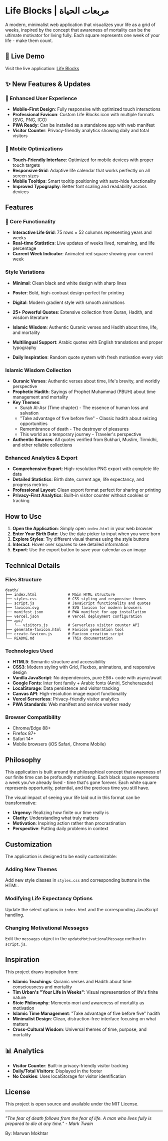 # Life Blocks | مربعات الحياة

A modern, minimalist web application that visualizes your life as a grid of weeks, inspired by the concept that awareness of mortality can be the ultimate motivator for living fully. Each square represents one week of your life - make them count.

## 🚀 Live Demo
Visit the live application: [Life Blocks](https://life-blocks.vercel.app)

## ✨ New Features & Updates

### 🎨 Enhanced User Experience
- **Mobile-First Design**: Fully responsive with optimized touch interactions
- **Professional Favicon**: Custom Life Blocks icon with multiple formats (SVG, PNG, ICO)
- **PWA Ready**: Can be installed as a standalone app with web manifest
- **Visitor Counter**: Privacy-friendly analytics showing daily and total visitors

### 📱 Mobile Optimizations
- **Touch-Friendly Interface**: Optimized for mobile devices with proper touch targets
- **Responsive Grid**: Adaptive life calendar that works perfectly on all screen sizes
- **Mobile Tooltips**: Smart tooltip positioning with auto-hide functionality
- **Improved Typography**: Better font scaling and readability across devices

## Features

### 🎯 Core Functionality
- **Interactive Life Grid**: 75 rows × 52 columns representing years and weeks
- **Real-time Statistics**: Live updates of weeks lived, remaining, and life percentage
- **Current Week Indicator**: Animated red square showing your current week

### Style Variations
- **Minimal**: Clean black and white design with sharp lines
- **Poster**: Bold, high-contrast design perfect for printing
- **Digital**: Modern gradient style with smooth animations

- **25+ Powerful Quotes**: Extensive collection from Quran, Hadith, and wisdom literature
- **Islamic Wisdom**: Authentic Quranic verses and Hadith about time, life, and mortality
- **Multilingual Support**: Arabic quotes with English translations and proper typography
- **Daily Inspiration**: Random quote system with fresh motivation every visit

### Islamic Wisdom Collection
- **Quranic Verses**: Authentic verses about time, life's brevity, and worldly perspective
- **Prophetic Hadith**: Sayings of Prophet Muhammad (PBUH) about time management and mortality
- **Key Themes**: 
  - Surah Al-Asr (Time chapter) - The essence of human loss and salvation
  - "Take advantage of five before five" - Classic hadith about seizing opportunities
  - Remembrance of death - The destroyer of pleasures
  - This world as a temporary journey - Traveler's perspective
- **Authentic Sources**: All quotes verified from Bukhari, Muslim, Tirmidhi, and other reliable collections

### Enhanced Analytics & Export
- **Comprehensive Export**: High-resolution PNG export with complete life data
- **Detailed Statistics**: Birth date, current age, life expectancy, and progress metrics
- **Professional Layout**: Clean export format perfect for sharing or printing
- **Privacy-First Analytics**: Built-in visitor counter without cookies or tracking

## How to Use

1. **Open the Application**: Simply open `index.html` in your web browser
2. **Enter Your Birth Date**: Use the date picker to input when you were born
4. **Explore Styles**: Try different visual themes using the style buttons
5. **Interact**: Hover over squares to see detailed information
6. **Export**: Use the export button to save your calendar as an image

## Technical Details

### Files Structure
```
death/
├── index.html              # Main HTML structure
├── styles.css              # CSS styling and responsive themes
├── script.js               # JavaScript functionality and quotes
├── favicon.svg             # SVG favicon for modern browsers
├── manifest.json           # PWA manifest for app installation
├── vercel.json             # Vercel deployment configuration
├── api/
│   └── visitors.js         # Serverless visitor counter API
├── generate-favicon.html   # Favicon generation tool
├── create-favicon.js       # Favicon creation script
└── README.md               # This documentation
```

### Technologies Used
- **HTML5**: Semantic structure and accessibility
- **CSS3**: Modern styling with Grid, Flexbox, animations, and responsive design
- **Vanilla JavaScript**: No dependencies, pure ES6+ code with async/await
- **Google Fonts**: Inter font family + Arabic fonts (Amiri, Scheherazade)
- **LocalStorage**: Data persistence and visitor tracking
- **Canvas API**: High-resolution image export functionality
- **Vercel Serverless**: Privacy-friendly visitor analytics
- **PWA Standards**: Web manifest and service worker ready

### Browser Compatibility
- Chrome/Edge 88+
- Firefox 87+
- Safari 14+
- Mobile browsers (iOS Safari, Chrome Mobile)

## Philosophy

This application is built around the philosophical concept that awareness of our finite time can be profoundly motivating. Each black square represents a week you've already lived - time that's gone forever. Each white square represents opportunity, potential, and the precious time you still have.

The visual impact of seeing your life laid out in this format can be transformative:
- **Urgency**: Realizing how finite our time really is
- **Clarity**: Understanding what truly matters
- **Motivation**: Inspiring action rather than procrastination
- **Perspective**: Putting daily problems in context

## Customization

The application is designed to be easily customizable:

### Adding New Themes
Add new style classes in `styles.css` and corresponding buttons in the HTML.

### Modifying Life Expectancy Options
Update the select options in `index.html` and the corresponding JavaScript handling.

### Changing Motivational Messages
Edit the `messages` object in the `updateMotivationalMessage` method in `script.js`.

## Inspiration

This project draws inspiration from:
- **Islamic Teachings**: Quranic verses and Hadith about time consciousness and mortality
- **Tim Urban's "Your Life in Weeks"**: Visual representation of life's finite nature
- **Stoic Philosophy**: Memento mori and awareness of mortality as motivation
- **Islamic Time Management**: "Take advantage of five before five" hadith
- **Minimalist Design**: Clean, distraction-free interface focusing on what matters
- **Cross-Cultural Wisdom**: Universal themes of time, purpose, and mortality


## 📊 Analytics
- **Visitor Counter**: Built-in privacy-friendly visitor tracking
- **Daily/Total Visitors**: Displayed in the footer
- **No Cookies**: Uses localStorage for visitor identification

## License

This project is open source and available under the MIT License.

---

*"The fear of death follows from the fear of life. A man who lives fully is prepared to die at any time." - Mark Twain*

By: Marwan Mokhtar
